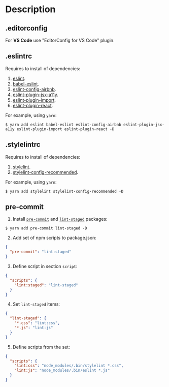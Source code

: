 Description
==

.editorconfig
--

For **VS Code** use "EditorConfig for VS Code" plugin.

.eslintrc
--

Requires to install of dependencies:

1. [eslint](https://www.npmjs.com/package/eslint).
1. [babel-eslint](https://www.npmjs.com/package/babel-eslint).
1. [eslint-config-airbnb](https://www.npmjs.com/package/eslint-config-airbnb).
1. [eslint-plugin-jsx-a11y](https://www.npmjs.com/package/eslint-plugin-jsx-a11y).
1. [eslint-plugin-import](https://www.npmjs.com/package/eslint-plugin-import).
1. [eslint-plugin-react](https://www.npmjs.com/package/eslint-plugin-react).

For example, using `yarn`:

```
$ yarn add eslint babel-eslint eslint-config-airbnb eslint-plugin-jsx-a11y eslint-plugin-import eslint-plugin-react -D
```

.stylelintrc
--

Requires to install of dependencies:

1. [stylelint](https://www.npmjs.com/package/stylelint).
1. [stylelint-config-recommended](https://github.com/stylelint/stylelint-config-recommended).

For example, using `yarn`:

```
$ yarn add stylelint stylelint-config-recommended -D
```

pre-commit
--

1. Install [`pre-commit`](https://www.npmjs.com/package/pre-commit) and [`lint-staged`](https://www.npmjs.com/package/lint-staged) packages:

```
$ yarn add pre-commit lint-staged -D
```

2. Add set of npm scripts to package.json:

```json
{
  "pre-commit": "lint:staged"
}
```

3. Define script in section `script`:

```json
{
  "scripts": {
    "lint:staged": "lint-staged"
  }
}
```

4. Set `lint-staged` items:

```json
{
  "lint-staged": {
    "*.css": "lint:css",
    "*.js": "lint:js"
  }
}
```

5. Define scripts from the set:

```json
{
  "scripts": {
    "lint:css": "node_modules/.bin/stylelint *.css",
    "lint:js": "node_modules/.bin/eslint *.js"
  }
}
```
